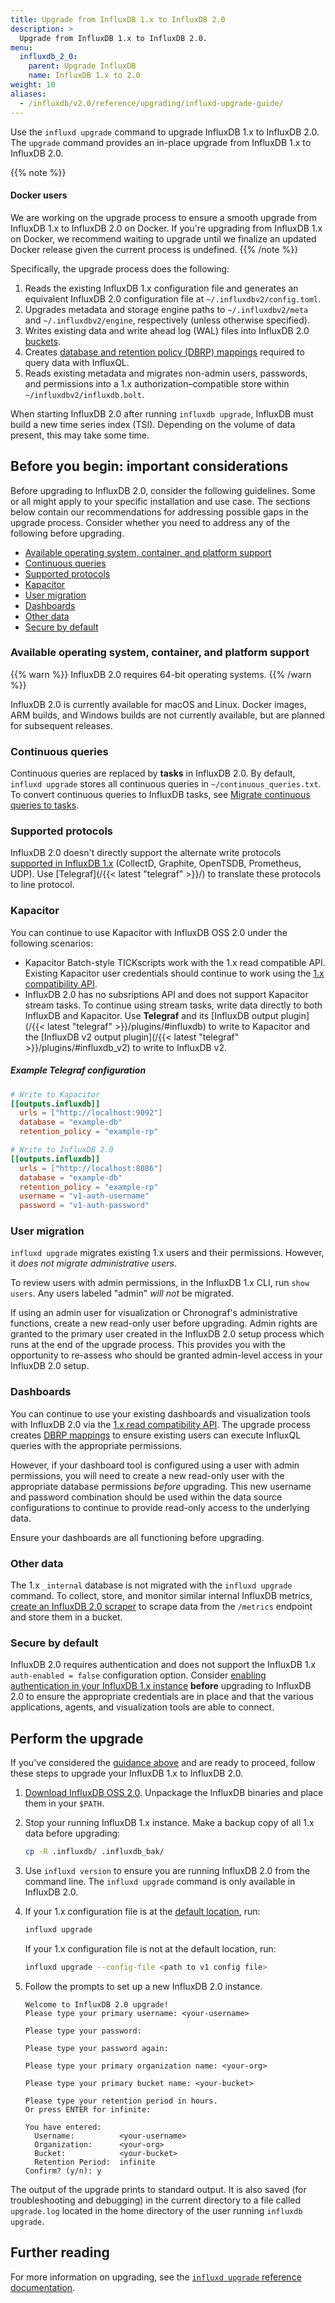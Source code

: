 ```yaml
---
title: Upgrade from InfluxDB 1.x to InfluxDB 2.0
description: >
  Upgrade from InfluxDB 1.x to InfluxDB 2.0.
menu:
  influxdb_2_0:
    parent: Upgrade InfluxDB
    name: InfluxDB 1.x to 2.0
weight: 10
aliases:
  - /influxdb/v2.0/reference/upgrading/influxd-upgrade-guide/
---
```


Use the `influxd upgrade` command to upgrade InfluxDB 1.x to InfluxDB 2.0.
The `upgrade` command provides an in-place upgrade from InfluxDB 1.x to InfluxDB 2.0.

{{% note %}}
#### Docker users

We are working on the upgrade process to ensure a smooth upgrade from InfluxDB 1.x to InfluxDB 2.0 on Docker.
If you're upgrading from InfluxDB 1.x on Docker, we recommend waiting to upgrade until we finalize an updated Docker release given the current process is undefined.
{{% /note %}}

Specifically, the upgrade process does the following:

1. Reads the existing InfluxDB 1.x configuration file and generates an equivalent InfluxDB 2.0 configuration file at `~/.influxdbv2/config.toml`.
2. Upgrades metadata and storage engine paths to `~/.influxdbv2/meta` and `~/.influxdbv2/engine`, respectively (unless otherwise specified).
3. Writes existing data and write ahead log (WAL) files into InfluxDB 2.0 [buckets](/influxdb/v2.0/reference/glossary/#bucket).
4. Creates [database and retention policy (DBRP) mappings](/influxdb/v2.0/reference/api/influxdb-1x/dbrp/) required to query data with InfluxQL.
5. Reads existing metadata and migrates non-admin users, passwords, and permissions into a 1.x authorization–compatible store within `~/influxdbv2/influxdb.bolt`.

When starting InfluxDB 2.0 after running `influxdb upgrade`, InfluxDB must build a new time series index (TSI).
Depending on the volume of data present, this may take some time.

## Before you begin: important considerations

Before upgrading to InfluxDB 2.0, consider the following guidelines.
Some or all might apply to your specific installation and use case.
The sections below contain our recommendations for addressing possible gaps in the upgrade process.
Consider whether you need to address any of the following before upgrading.

- [Available operating system, container, and platform support](#available-operating-system-container-and-platform-support)
- [Continuous queries](#continuous-queries)
- [Supported protocols](#supported-protocols)
- [Kapacitor](#kapacitor)
- [User migration](#user-migration)
- [Dashboards](#dashboards)
- [Other data](#other-data)
- [Secure by default](#secure-by-default)

### Available operating system, container, and platform support

{{% warn %}}
InfluxDB 2.0 requires 64-bit operating systems.
{{% /warn %}}

InfluxDB 2.0 is currently available for macOS and Linux.
Docker images, ARM builds, and Windows builds are not currently available,
but are planned for subsequent releases.

### Continuous queries
Continuous queries are replaced by **tasks** in InfluxDB 2.0.
By default, `influxd upgrade` stores all continuous queries in `~/continuous_queries.txt`.
To convert continuous queries to InfluxDB tasks, see
[Migrate continuous queries to tasks](/influxdb/v2.0/upgrade/v1-to-v2/migrate-cqs/).

### Supported protocols

InfluxDB 2.0 doesn't directly support the alternate write protocols
[supported in InfluxDB 1.x](/influxdb/v1.8/supported_protocols/)
(CollectD, Graphite, OpenTSDB, Prometheus, UDP).
Use [Telegraf](/{{< latest "telegraf" >}}/) to translate these protocols to line protocol.

### Kapacitor

You can continue to use Kapacitor with InfluxDB OSS 2.0 under the following scenarios:

- Kapacitor Batch-style TICKscripts work with the 1.x read compatible API.
  Existing Kapacitor user credentials should continue to work using the [1.x compatibility API](/influxdb/v2.0/reference/api/influxdb-1x/).
- InfluxDB 2.0 has no subsriptions API and does not support Kapacitor stream tasks.
  To continue using stream tasks, write data directly to both InfluxDB and Kapacitor.
  Use **Telegraf** and its [InfluxDB output plugin](/{{< latest "telegraf" >}}/plugins/#influxdb)
  to write to Kapacitor and the [InfluxDB v2 output plugin](/{{< latest "telegraf" >}}/plugins/#influxdb_v2) to write to InfluxDB v2.

##### Example Telegraf configuration
```toml
# Write to Kapacitor
[[outputs.influxdb]]
  urls = ["http://localhost:9092"]
  database = "example-db"
  retention_policy = "example-rp"

# Write to InfluxDB 2.0
[[outputs.influxdb]]
  urls = ["http://localhost:8086"]
  database = "example-db"
  retention_policy = "example-rp"
  username = "v1-auth-username"
  password = "v1-auth-password"
```

### User migration

`influxd upgrade` migrates existing 1.x users and their permissions.
However, it *does not migrate administrative users*.

To review users with admin permissions, in the InfluxDB 1.x CLI, run `show users`.
Any users labeled "admin" *will not* be migrated.

If using an admin user for visualization or Chronograf's administrative functions, create a new read-only user before upgrading.
Admin rights are granted to the primary user created in the InfluxDB 2.0 setup process which runs at the end of the upgrade process.
This provides you with the opportunity to re-assess who should be granted admin-level access in your InfluxDB 2.0 setup.

### Dashboards

You can continue to use your existing dashboards and visualization tools with InfluxDB 2.0 via the [1.x read compatibility API](/influxdb/v2.0/reference/api/influxdb-1x/).
The upgrade process creates [DBRP mappings](/influxdb/v2.0/reference/api/influxdb-1x/dbrp/) to ensure existing users can execute InfluxQL queries with the appropriate permissions.

However, if your dashboard tool is configured using a user with admin permissions,
you will need to create a new read-only user with the appropriate database permissions *before* upgrading.
This new username and password combination should be used within the data source configurations to continue to provide read-only access to the underlying data.

Ensure your dashboards are all functioning before upgrading.

### Other data

The 1.x `_internal` database is not migrated with the `influxd upgrade` command.
To collect, store, and monitor similar internal InfluxDB metrics,
[create an InfluxDB 2.0 scraper](/influxdb/v2.0/write-data/no-code/scrape-data/manage-scrapers/create-a-scraper/)
to scrape data from the `/metrics` endpoint and store them in a bucket.

### Secure by default

InfluxDB 2.0 requires authentication and does not support the InfluxDB 1.x
`auth-enabled = false` configuration option.
Consider [enabling authentication in your InfluxDB 1.x instance](/influxdb/v1.8/administration/authentication_and_authorization/#set-up-authentication)
**before** upgrading to InfluxDB 2.0 to ensure the appropriate credentials are in place and
that the various applications, agents, and visualization tools are able to connect.

## Perform the upgrade

If you've considered the [guidance above](#before-you-begin-important-considerations)
and are ready to proceed, follow these steps to upgrade your InfluxDB 1.x to InfluxDB 2.0.

1. [Download InfluxDB OSS 2.0](https://portal.influxdata.com/downloads/).
   Unpackage the InfluxDB binaries and place them in your `$PATH`.
2. Stop your running InfluxDB 1.x instance.
   Make a backup copy of all 1.x data before upgrading:

   ```sh
   cp -R .influxdb/ .influxdb_bak/
   ```
3. Use `influxd version` to ensure you are running InfluxDB 2.0 from the command line.
   The `influxd upgrade` command is only available in InfluxDB 2.0.
4. If your 1.x configuration file is at the [default location](/influxdb/v1.8/administration/config/#using-the-configuration-file), run:

    ```sh
    influxd upgrade
    ```

    If your 1.x configuration file is not at the default location, run:

    ```sh
    influxd upgrade --config-file <path to v1 config file>
    ```

5. Follow the prompts to set up a new InfluxDB 2.0 instance.

   ```
   Welcome to InfluxDB 2.0 upgrade!
   Please type your primary username: <your-username>

   Please type your password:

   Please type your password again:

   Please type your primary organization name: <your-org>

   Please type your primary bucket name: <your-bucket>

   Please type your retention period in hours.
   Or press ENTER for infinite:

   You have entered:
     Username:          <your-username>
     Organization:      <your-org>
     Bucket:            <your-bucket>
     Retention Period:  infinite
   Confirm? (y/n): y
   ```

The output of the upgrade prints to standard output.
It is also saved (for troubleshooting and debugging) in the current directory to a file called `upgrade.log` located in the home directory of the user running `influxdb upgrade`.

## Further reading

For more information on upgrading, see the [`influxd upgrade` reference documentation](/influxdb/v2.0/reference/cli/influxd/upgrade/).
